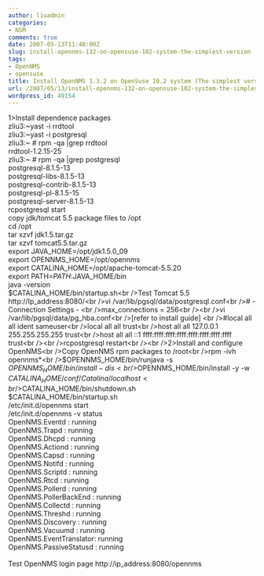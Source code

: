 ```yaml
---
author: liuadmin
categories:
- NSM
comments: true
date: 2007-05-13T11:40:00Z
slug: install-opennms-132-on-opensuse-102-system-the-simplest-version
tags:
- OpenNMS
- opensuse
title: Install OpenNMS 1.3.2 on OpenSuse 10.2 system (The simplest version  )
url: /2007/05/13/install-opennms-132-on-opensuse-102-system-the-simplest-version/
wordpress_id: 49154
---
```


1>Install dependence packages<br />zliu3:~yast -i rrdtool<br />zliu3:~yast -i postgresql<br />zliu3:~ # rpm -qa |grep rrdtool<br />rrdtool-1.2.15-25<br />zliu3:~ # rpm -qa |grep postgresql<br />postgresql-8.1.5-13<br />postgresql-libs-8.1.5-13<br />postgresql-contrib-8.1.5-13<br />postgresql-pl-8.1.5-15<br />postgresql-server-8.1.5-13<br />rcpostgresql start<br />copy jdk/tomcat 5.5 package files to /opt<br />cd /opt<br />tar xzvf jdk1.5.tar.gz<br />tar xzvf tomcat5.5.tar.gz<br />export  JAVA_HOME=/opt/jdk1.5.0_09<br />export OPENNMS_HOME=/opt/opennms<br />export  CATALINA_HOME=/opt/apache-tomcat-5.5.20<br />export PATH=$PATH:$JAVA_HOME/bin<br />java -version<br />$CATALINA_HOME/bin/startup.sh<br />Test Tomcat 5.5 http://Ip_address:8080/<br />vi /var/lib/pgsql/data/postgresql.conf<br /># - Connection Settings - <br />max_connections = 256<br /><br />vi /var/lib/pgsql/data/pg_hba.conf<br />[refer to install guide] <br />#local  all    all             ident   sameuser<br />local all all trust<br />host all all 127.0.0.1 255.255.255.255 trust<br />host all all ::1 ffff:ffff:ffff:ffff:ffff:ffff:ffff:ffff trust<br /><br />rcpostgresql restart<br /><br />2>Install and configure OpenNMS<br />Copy OpenNMS rpm packages to /root<br />rpm -ivh opennms*<br />$OPENNMS_HOME/bin/runjava -s<br />$OPENNMS_HOME/bin/install -dis<br />$OPENNMS_HOME/bin/install -y -w $CATALINA_HOME/conf/Catalina/localhost<br />$CATALINA_HOME/bin/shutdown.sh<br />$CATALINA_HOME/bin/startup.sh<br />/etc/init.d/opennms start<br />/etc/init.d/opennms -v status<br />OpenNMS.Eventd         : running<br />OpenNMS.Trapd          : running<br />OpenNMS.Dhcpd          : running<br />OpenNMS.Actiond        : running<br />OpenNMS.Capsd          : running<br />OpenNMS.Notifd         : running<br />OpenNMS.Scriptd        : running<br />OpenNMS.Rtcd           : running<br />OpenNMS.Pollerd        : running<br />OpenNMS.PollerBackEnd  : running<br />OpenNMS.Collectd       : running<br />OpenNMS.Threshd        : running<br />OpenNMS.Discovery      : running<br />OpenNMS.Vacuumd        : running<br />OpenNMS.EventTranslator: running<br />OpenNMS.PassiveStatusd : running<br /><br />Test OpenNMS login page http://ip_address:8080/opennms
